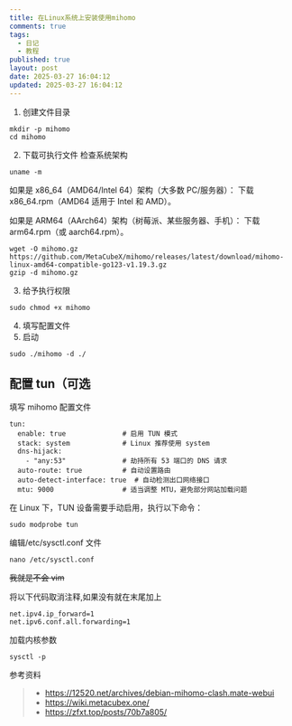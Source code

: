 ```yaml
---
title: 在Linux系统上安装使用mihomo
comments: true
tags:
  - 日记
  - 教程
published: true
layout: post
date: 2025-03-27 16:04:12
updated: 2025-03-27 16:04:12
---
```


1. 创建文件目录

```
mkdir -p mihomo
cd mihomo
```

2. 下载可执行文件
   检查系统架构

```
uname -m
```
<!-- more -->
如果是 x86_64（AMD64/Intel 64）架构（大多数 PC/服务器）：
下载 x86_64.rpm（AMD64 适用于 Intel 和 AMD）。

如果是 ARM64（AArch64）架构（树莓派、某些服务器、手机）：
下载 arm64.rpm（或 aarch64.rpm）。

```
wget -O mihomo.gz https://github.com/MetaCubeX/mihomo/releases/latest/download/mihomo-linux-amd64-compatible-go123-v1.19.3.gz
gzip -d mihomo.gz
```

3. 给予执行权限

```
sudo chmod +x mihomo
```

4. 填写配置文件
5. 启动

```
sudo ./mihomo -d ./
```

## 配置 tun（可选

填写 mihomo 配置文件

```
tun:
  enable: true              # 启用 TUN 模式
  stack: system             # Linux 推荐使用 system
  dns-hijack:
    - "any:53"              # 劫持所有 53 端口的 DNS 请求
  auto-route: true          # 自动设置路由
  auto-detect-interface: true  # 自动检测出口网络接口
  mtu: 9000                 # 适当调整 MTU，避免部分网站加载问题
```

在 Linux 下，TUN 设备需要手动启用，执行以下命令：

```
sudo modprobe tun
```

编辑/etc/sysctl.conf 文件

```
nano /etc/sysctl.conf
```

~~我就是不会 vim~~

将以下代码取消注释,如果没有就在末尾加上

```
net.ipv4.ip_forward=1
net.ipv6.conf.all.forwarding=1
```

加载内核参数

```
sysctl -p
```

参考资料

> - https://12520.net/archives/debian-mihomo-clash.mate-webui
> - https://wiki.metacubex.one/
> - https://zfxt.top/posts/70b7a805/
